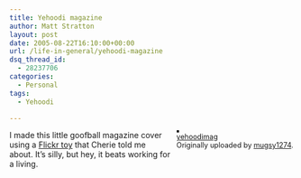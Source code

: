 ```yaml
---
title: Yehoodi magazine
author: Matt Stratton
layout: post
date: 2005-08-22T16:10:00+00:00
url: /life-in-general/yehoodi-magazine
dsq_thread_id:
  - 28237706
categories:
  - Personal
tags:
  - Yehoodi

---
```

<div style="float:right;margin-left:10px;margin-bottom:10px;">
  <a href="https://www.flickr.com/photos/mugsy/36228471/" title="photo sharing"><img src="https://photos31.flickr.com/36228471_831be11538_m.jpg" alt="" style="border:solid 2px #000000;" /></a> <br /> <span style="font-size:.9em;margin-top:0;"> <a href="https://www.flickr.com/photos/mugsy/36228471/">yehoodimag</a> <br /> Originally uploaded by <a href="https://www.flickr.com/people/mugsy/">mugsy1274</a>. </span>
</div>

I made this little goofball magazine cover using a [Flickr toy][1] that Cherie told me about. It&#8217;s silly, but hey, it beats working for a living.

 [1]: https://flagrantdisregard.com/flickr/magazine.php